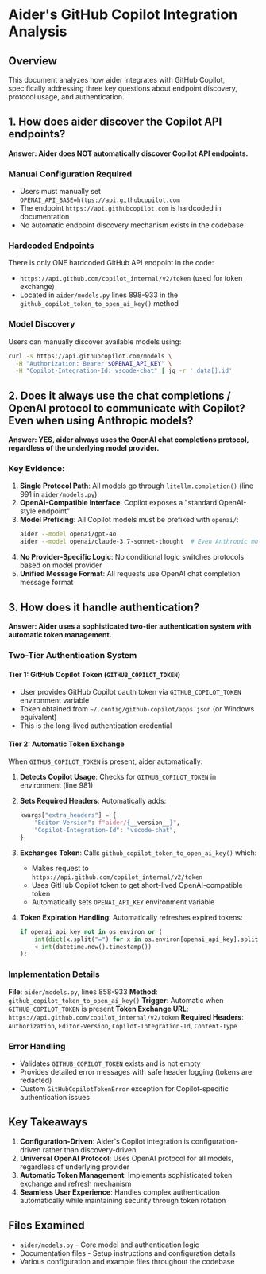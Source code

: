 # Aider's GitHub Copilot Integration Analysis

## Overview

This document analyzes how aider integrates with GitHub Copilot, specifically addressing three key questions about endpoint discovery, protocol usage, and authentication.

## 1. How does aider discover the Copilot API endpoints?

**Answer: Aider does NOT automatically discover Copilot API endpoints.**

### Manual Configuration Required

- Users must manually set `OPENAI_API_BASE=https://api.githubcopilot.com`
- The endpoint `https://api.githubcopilot.com` is hardcoded in documentation
- No automatic endpoint discovery mechanism exists in the codebase

### Hardcoded Endpoints

There is only ONE hardcoded GitHub API endpoint in the code:

- `https://api.github.com/copilot_internal/v2/token` (used for token exchange)
- Located in `aider/models.py` lines 898-933 in the `github_copilot_token_to_open_ai_key()` method

### Model Discovery

Users can manually discover available models using:

```bash
curl -s https://api.githubcopilot.com/models \
  -H "Authorization: Bearer $OPENAI_API_KEY" \
  -H "Copilot-Integration-Id: vscode-chat" | jq -r '.data[].id'
```

## 2. Does it always use the chat completions / OpenAI protocol to communicate with Copilot? Even when using Anthropic models?

**Answer: YES, aider always uses the OpenAI chat completions protocol, regardless of the underlying model provider.**

### Key Evidence:

1. **Single Protocol Path**: All models go through `litellm.completion()` (line 991 in `aider/models.py`)
2. **OpenAI-Compatible Interface**: Copilot exposes a "standard OpenAI-style endpoint"
3. **Model Prefixing**: All Copilot models must be prefixed with `openai/`:
   ```bash
   aider --model openai/gpt-4o
   aider --model openai/claude-3.7-sonnet-thought  # Even Anthropic models use OpenAI protocol
   ```
4. **No Provider-Specific Logic**: No conditional logic switches protocols based on model provider
5. **Unified Message Format**: All requests use OpenAI chat completion message format

## 3. How does it handle authentication?

**Answer: Aider uses a sophisticated two-tier authentication system with automatic token management.**

### Two-Tier Authentication System

#### Tier 1: GitHub Copilot Token (`GITHUB_COPILOT_TOKEN`)

- User provides GitHub Copilot oauth token via `GITHUB_COPILOT_TOKEN` environment variable
- Token obtained from `~/.config/github-copilot/apps.json` (or Windows equivalent)
- This is the long-lived authentication credential

#### Tier 2: Automatic Token Exchange

When `GITHUB_COPILOT_TOKEN` is present, aider automatically:

1. **Detects Copilot Usage**: Checks for `GITHUB_COPILOT_TOKEN` in environment (line 981)

2. **Sets Required Headers**: Automatically adds:

   ```python
   kwargs["extra_headers"] = {
       "Editor-Version": f"aider/{__version__}",
       "Copilot-Integration-Id": "vscode-chat",
   }
   ```

3. **Exchanges Token**: Calls `github_copilot_token_to_open_ai_key()` which:

   - Makes request to `https://api.github.com/copilot_internal/v2/token`
   - Uses GitHub Copilot token to get short-lived OpenAI-compatible token
   - Automatically sets `OPENAI_API_KEY` environment variable

4. **Token Expiration Handling**: Automatically refreshes expired tokens:
   ```python
   if openai_api_key not in os.environ or (
       int(dict(x.split("=") for x in os.environ[openai_api_key].split(";"))["exp"])
       < int(datetime.now().timestamp())
   ):
   ```

### Implementation Details

**File**: `aider/models.py`, lines 858-933
**Method**: `github_copilot_token_to_open_ai_key()`
**Trigger**: Automatic when `GITHUB_COPILOT_TOKEN` is present
**Token Exchange URL**: `https://api.github.com/copilot_internal/v2/token`
**Required Headers**: `Authorization`, `Editor-Version`, `Copilot-Integration-Id`, `Content-Type`

### Error Handling

- Validates `GITHUB_COPILOT_TOKEN` exists and is not empty
- Provides detailed error messages with safe header logging (tokens are redacted)
- Custom `GitHubCopilotTokenError` exception for Copilot-specific authentication issues

## Key Takeaways

1. **Configuration-Driven**: Aider's Copilot integration is configuration-driven rather than discovery-driven
2. **Universal OpenAI Protocol**: Uses OpenAI protocol for all models, regardless of underlying provider
3. **Automatic Token Management**: Implements sophisticated token exchange and refresh mechanism
4. **Seamless User Experience**: Handles complex authentication automatically while maintaining security through token rotation

## Files Examined

- `aider/models.py` - Core model and authentication logic
- Documentation files - Setup instructions and configuration details
- Various configuration and example files throughout the codebase
